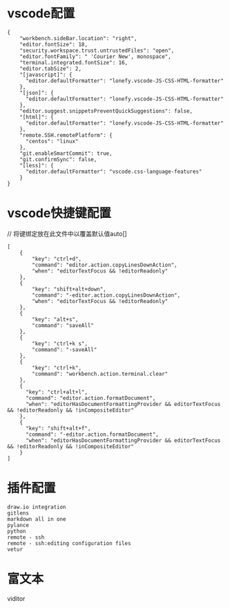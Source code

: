 # vscode配置

    {
        "workbench.sideBar.location": "right",
        "editor.fontSize": 18,
        "security.workspace.trust.untrustedFiles": "open",
        "editor.fontFamily": " 'Courier New', monospace",
        "terminal.integrated.fontSize": 16,
        "editor.tabSize": 2,
        "[javascript]": {
          "editor.defaultFormatter": "lonefy.vscode-JS-CSS-HTML-formatter"
        },
        "[json]": {
          "editor.defaultFormatter": "lonefy.vscode-JS-CSS-HTML-formatter"
        },
        "editor.suggest.snippetsPreventQuickSuggestions": false,
        "[html]": {
          "editor.defaultFormatter": "lonefy.vscode-JS-CSS-HTML-formatter"
        },
        "remote.SSH.remotePlatform": {
          "centos": "linux"
        },
        "git.enableSmartCommit": true,
        "git.confirmSync": false,
        "[less]": {
          "editor.defaultFormatter": "vscode.css-language-features"
        }
    }

# vscode快捷键配置

// 将键绑定放在此文件中以覆盖默认值auto[]

    [
        {
            "key": "ctrl+d",
            "command": "editor.action.copyLinesDownAction",
            "when": "editorTextFocus && !editorReadonly"
        },
        {
            "key": "shift+alt+down",
            "command": "-editor.action.copyLinesDownAction",
            "when": "editorTextFocus && !editorReadonly"
        },
        {
            "key": "alt+s",
            "command": "saveAll"
        },
        {
            "key": "ctrl+k s",
            "command": "-saveAll"
        },
        {
            "key": "ctrl+k",
            "command": "workbench.action.terminal.clear"
        },
        {
          "key": "ctrl+alt+l",
          "command": "editor.action.formatDocument",
          "when": "editorHasDocumentFormattingProvider && editorTextFocus && !editorReadonly && !inCompositeEditor"
        },
        {
          "key": "shift+alt+f",
          "command": "-editor.action.formatDocument",
          "when": "editorHasDocumentFormattingProvider && editorTextFocus && !editorReadonly && !inCompositeEditor"
        }
    ]

# 插件配置

    draw.io integration
    gitlens
    markdown all in one
    pylance
    python
    remote - ssh
    remote - ssh:editing configuration files
    vetur

# 富文本
  viditor